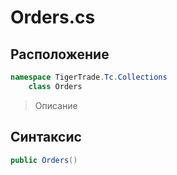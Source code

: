 
# Orders.cs
## Расположение
```csharp
namespace TigerTrade.Tc.Collections  
    class Orders
```

> Описание

## Синтаксис
```csharp
public Orders()
```
